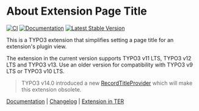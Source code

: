 # About Extension Page Title

[![CI](https://github.com/brotkrueml/extpagetitle/actions/workflows/ci.yml/badge.svg)](https://github.com/brotkrueml/extpagetitle/actions/workflows/ci.yml)
[![Documentation](https://github.com/brotkrueml/extpagetitle/actions/workflows/docs.yaml/badge.svg)](https://github.com/brotkrueml/extpagetitle/actions/workflows/docs.yaml)
[![Latest Stable Version](https://poser.pugx.org/brotkrueml/extpagetitle/v/stable)](https://packagist.org/packages/brotkrueml/extpagetitle)

This is a TYPO3 extension that simplifies setting a page title for an extension's plugin view.

The extension in the current version supports TYPO3 v11 LTS, TYPO3 v12 LTS and TYPO3 v13.
Use an older version for compatibility with TYPO3 v9 LTS or TYPO3 v10 LTS.

> TYPO3 v14.0 introduced a new [RecordTitleProvider](https://docs.typo3.org/c/typo3/cms-core/main/en-us/Changelog/14.0/Feature-106232-ProvideSEORecordTitleProvider.html) which will make this extension obsolete.

[Documentation](https://docs.typo3.org/p/brotkrueml/extpagetitle/main/en-us/) |
[Changelog](https://github.com/brotkrueml/extpagetitle/blob/main/CHANGELOG.md) |
[Extension in TER](https://extensions.typo3.org/extension/extpagetitle/)
